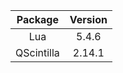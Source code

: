  

|  Package   | Version |
| :--------: | :-----: |
|    Lua     |  5.4.6  |
| QScintilla | 2.14.1  |
